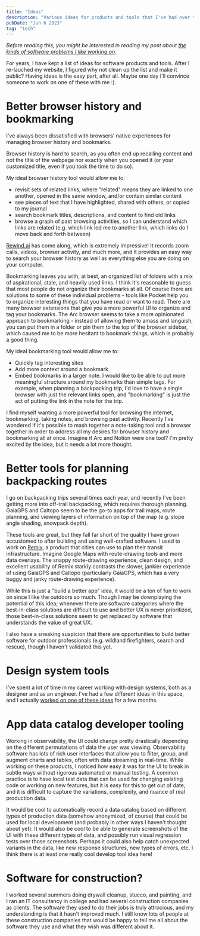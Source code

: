 ```yaml
---
title: "Ideas"
description: "Various ideas for products and tools that I've had over the years"
pubDate: "Jun 6 2023"
tag: "tech"
---
```


_Before reading this, you might be interested in reading my post about [the kinds of software problems I like working on](/blog/problems-i-like)._

For years, I have kept a list of ideas for software products and tools. After I re-lauched my website, I figured why not clean up the list and make it public? Having ideas is the easy part, after all. Maybe one day I'll convince someone to work on one of these with me :).

# Better browser history and bookmarking

I've always been dissatisfied with browsers' native experiences for managing browser history and bookmarks.

Browser history is hard to search, as you often end up recalling content and not the title of the webpage nor exactly when you opened it (or your customized title, even if you took the time to do so).

My ideal browser history tool would allow me to:

- revisit sets of related links, where "related" means they are linked to one another, opened in the same window, and/or contain similar content
- see pieces of text that I have highlighted, shared with others, or copied to my journal
- search bookmark titles, descriptions, and content to find old links
- browse a graph of past browsing activities, so I can understand which links are related (e.g. which link led me to another link, which links do I move back and forth between)

[Rewind.ai](http://Rewind.ai) has come along, which is extremely impressive! It records zoom calls, videos, browser activity, and much more, and it provides an easy way to search your browser history as well as everything else you are doing on your computer.

Bookmarking leaves you with, at best, an organized list of folders with a mix of aspirational, stale, and heavily used links. I think it's reasonable to guess that most people do not organize their bookmarks at all. Of course there are solutions to some of these individual problems - tools like Pocket help you to organize interesting things that you have read or want to read. There are many browser extensions that give you a more powerful UI to organize and tag your bookmarks. The Arc browser seems to take a more opinionated approach to bookmarking - instead of allowing them to amass and languish, you can put them in a folder or pin them to the top of the browser sidebar, which caused me to be more hesitant to bookmark things, which is probably a good thing.

My ideal bookmarking tool would allow me to:

- Quickly tag interesting sites
- Add more context around a bookmark
- Embed bookmarks in a larger note. I would like to be able to put more meaningful structure around my bookmarks than simple tags. For example, when planning a backpacking trip, I'd love to have a single browser with just the relevant links open, and "bookmarking" is just the act of putting the link in the note for the trip.

I find myself wanting a more powerful tool for browsing the internet, bookmarking, taking notes, and browsing past activity. Recently I've wondered if it's possible to mash together a note-taking tool and a browser together in order to address all my desires for browser history and bookmarking all at once. Imagine if Arc and Notion were one tool? I'm pretty excited by the idea, but it needs a lot more thought.

# Better tools for planning backpacking routes

I go on backpacking trips several times each year, and recently I've been getting more into off-trail backpacking, which requires thorough planning. GaiaGPS and Caltopo seem to be the go-to apps for trail maps, route planning, and viewing layers of information on top of the map (e.g. slope angle shading, snowpack depth).

These tools are great, but they fall far short of the quality I have grown accustomed to after building and using well-crafted software. I used to work on [Remix](https://www.remix.com/), a product that cities can use to plan their transit infrastructure. Imagine Google Maps with route-drawing tools and more data overlays. The snappy route-drawing experience, clean design, and excellent usability of Remix starkly contrasts the slower, jankier experience of using GaiaGPS and Caltopo (particularly GaiaGPS, which has a very buggy and janky route-drawing experience).

While this is just a "build a better app" idea, it would be a ton of fun to work on since I like the outdoors so much. Though I may be downplaying the potential of this idea; whenever there are software categories where the best-in-class solutions are difficult to use and better UX is never prioritized, those best-in-class solutions seem to get replaced by software that understands the value of great UX.

I also have a sneaking suspicion that there are opportunities to build better software for outdoor professionals (e.g. wildland firefighters, search and rescue), though I haven't validated this yet.

# Design system tools

I've spent a lot of time in my career working with design systems, both as a designer and as an engineer. I've had a few different ideas in this space, and I actually [worked on one of these ideas](/blog/composer) for a few months.

# App data catalog developer tooling

Working in observability, the UI could change pretty drastically depending on the different permutations of data the user was viewing. Observability software has lots of rich user interfaces that allow you to filter, group, and augment charts and tables, often with data streaming in real-time. While working on these products, I noticed how easy it was for the UI to break in subtle ways without rigorous automated or manual testing. A common practice is to have local test data that can be used for changing existing code or working on new features, but it is easy for this to get out of date, and it is difficult to capture the variations, complexity, and nuance of real production data.

It would be cool to automatically record a data catalog based on different types of production data (somehow anonymized, of course) that could be used for local development (and probably in other ways I haven't thought about yet). It would also be cool to be able to generate screenshots of the UI with these different types of data, and possibly run visual regression tests over those screenshots. Perhaps it could also help catch unexpected variants in the data, like new response structures, new types of errors, etc. I think there is at least one really cool develop tool idea here!

# Software for construction?

I worked several summers doing drywall cleanup, stucco, and painting, and I ran an IT consultancy in college and had several construction companies as clients. The software they used to do their jobs is truly attrocious, and my understanding is that it hasn't improved much. I still know lots of people at these construction companies that would be happy to tell me all about the software they use and what they wish was different about it.
